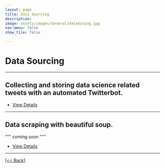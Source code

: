 ```yaml
---
layout: page
title: Data Sourcing
description:
image: assets/images/General/datamining.jpg
nav-menu: false
show_tile: false

---
```


# Data Sourcing

---

## Collecting and storing data science related tweets with an automated Twitterbot.

<ul class="actions">
   <li><a href="https://cvanchieri.github.io/DSPortfolio/Post_TwitterBotAWSLambdaFunction.html" class="button next">View Details</a></li>
</ul>

---

## Data scraping with beautiful soup.

""" coming soon """

<ul class="actions">
   <li><a href="https://cvanchieri.github.io/DSPortfolio/Post_DataScrapingBeautifulSoup.html" class="button next">View Details</a></li>
</ul>




---
[[<< Back]](https://cvanchieri.github.io/DSPortfolio)

